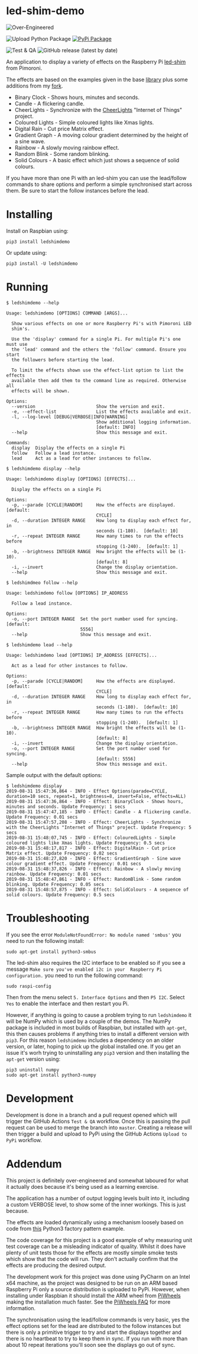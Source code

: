 # led-shim-demo

![Over-Engineered](https://img.shields.io/badge/over--engineered-definitely-red)

![Upload Python Package](https://github.com/RatJuggler/led-shim-demo/workflows/Upload%20Python%20Package/badge.svg)
[![PyPi Package](https://img.shields.io/pypi/v/ledshimdemo.svg)](https://pypi.python.org/pypi/ledshimdemo)

![Test & QA](https://github.com/RatJuggler/guinea-bot/workflows/Test%20&%20QA/badge.svg)
![GitHub release (latest by date)](https://img.shields.io/github/v/release/RatJuggler/led-shim-demo)

An application to display a variety of effects on the Raspberry Pi [led-shim](https://shop.pimoroni.com/products/led-shim)
from Pimoroni.

The effects are based on the examples given in the base [library](https://github.com/pimoroni/led-shim) plus some 
additions from my [fork](https://github.com/RatJuggler/led-shim/tree/more-examples).

- Binary Clock - Shows hours, minutes and seconds.
- Candle - A flickering candle.
- CheerLights - Synchronize with the [CheerLights](https://cheerlights.com) "Internet of Things" project.
- Coloured Lights - Simple coloured lights like Xmas lights.
- Digital Rain - Cut price Matrix effect.
- Gradient Graph - A moving colour gradient determined by the height of a sine wave.
- Rainbow - A slowly moving rainbow effect.
- Random Blink - Some random blinking.
- Solid Colours - A basic effect which just shows a sequence of solid colours.

If you have more than one Pi with an led-shim you can use the lead/follow commands to share options and perform a simple
synchronised start across them. Be sure to start the follow instances before the lead.

# Installing

Install on Raspbian using:
```
pip3 install ledshimdemo
```
Or update using:
```
pip3 install -U ledshimdemo
```

# Running

```
$ ledshimdemo --help

Usage: ledshimdemo [OPTIONS] COMMAND [ARGS]...

  Show various effects on one or more Raspberry Pi's with Pimoroni LED
  shim's.

  Use the 'display' command for a single Pi. For multiple Pi's one must use
  the 'lead' command and the others the 'follow' command. Ensure you start
  the followers before starting the lead.

  To limit the effects shown use the effect-list option to list the effects
  available then add them to the command line as required. Otherwise all
  effects will be shown.

Options:
  --version                       Show the version and exit.
  -e, --effect-list               List the effects available and exit.
  -l, --log-level [DEBUG|VERBOSE|INFO|WARNING]
                                  Show additional logging information.
                                  [default: INFO]
  --help                          Show this message and exit.

Commands:
  display  Display the effects on a single Pi
  follow   Follow a lead instance.
  lead     Act as a lead for other instances to follow.

$ ledshimdemo display --help

Usage: ledshimdemo display [OPTIONS] [EFFECTS]...

  Display the effects on a single Pi

Options:
  -p, --parade [CYCLE|RANDOM]     How the effects are displayed.  [default:
                                  CYCLE]
  -d, --duration INTEGER RANGE    How long to display each effect for, in
                                  seconds (1-180).  [default: 10]
  -r, --repeat INTEGER RANGE      How many times to run the effects before
                                  stopping (1-240).  [default: 1]
  -b, --brightness INTEGER RANGE  How bright the effects will be (1-10).
                                  [default: 8]
  -i, --invert                    Change the display orientation.
  --help                          Show this message and exit.

$ ledshimdmeo follow --help

Usage: ledshimdemo follow [OPTIONS] IP_ADDRESS

  Follow a lead instance.

Options:
  -o, --port INTEGER RANGE  Set the port number used for syncing.  [default:
                            5556]
  --help                    Show this message and exit.

$ ledshimdemo lead --help

Usage: ledshimdemo lead [OPTIONS] IP_ADDRESS [EFFECTS]...

  Act as a lead for other instances to follow.

Options:
  -p, --parade [CYCLE|RANDOM]     How the effects are displayed.  [default:
                                  CYCLE]
  -d, --duration INTEGER RANGE    How long to display each effect for, in
                                  seconds (1-180).  [default: 10]
  -r, --repeat INTEGER RANGE      How many times to run the effects before
                                  stopping (1-240).  [default: 1]
  -b, --brightness INTEGER RANGE  How bright the effects will be (1-10).
                                  [default: 8]
  -i, --invert                    Change the display orientation.
  -o, --port INTEGER RANGE        Set the port number used for syncing.
                                  [default: 5556]
  --help                          Show this message and exit.
```

Sample output with the default options:

```
$ ledshimdemo display
2019-08-31 15:47:36,864 - INFO - Effect Options(parade=CYCLE, duration=10 secs, repeat=1, brightness=8, invert=False, effects=ALL)
2019-08-31 15:47:36,864 - INFO - Effect: BinaryClock - Shows hours, minutes and seconds. Update Frequency: 1 secs
2019-08-31 15:47:47,185 - INFO - Effect: Candle - A flickering candle. Update Frequency: 0.01 secs
2019-08-31 15:47:57,208 - INFO - Effect: CheerLights - Synchronize with the CheerLights "Internet of Things" project. Update Frequency: 5 secs
2019-08-31 15:48:07,745 - INFO - Effect: ColouredLights - Simple coloured lights like Xmas lights. Update Frequency: 0.5 secs
2019-08-31 15:48:17,817 - INFO - Effect: DigitalRain - Cut price Matrix effect. Update Frequency: 0.02 secs
2019-08-31 15:48:27,820 - INFO - Effect: GradientGraph - Sine wave colour gradient effect. Update Frequency: 0.01 secs
2019-08-31 15:48:37,826 - INFO - Effect: Rainbow - A slowly moving rainbow. Update Frequency: 0.01 secs
2019-08-31 15:48:47,861 - INFO - Effect: RandomBlink - Some random blinking. Update Frequency: 0.05 secs
2019-08-31 15:48:57,875 - INFO - Effect: SolidColours - A sequence of solid colours. Update Frequency: 0.5 secs
```

# Troubleshooting

If you see the error `ModuleNotFoundError: No module named 'smbus'` you need to run the following install:
```
sudo apt-get install python3-smbus
```
The led-shim also requires the I2C interface to be enabled so if you see a message `Make sure you've enabled i2c in your 
Raspberry Pi configuration.` you need to run the following command:
```
sudo raspi-config
```
Then from the menu select `5. Interface Options` and then `P5 I2C`. Select `Yes` to enable the interface and then restart you Pi.

However, if anything is going to cause a problem trying to run `ledshimdemo` it will be NumPy which is used by a couple of the 
demos. The NumPy package is included in most builds of Raspbian, but installed with `apt-get`, this then causes problems if 
anything tries to install a different version with `pip3`. For this reason `ledshimdemo` includes a dependency on an older version, 
or later, hoping to pick up the global installed one. If you get an issue it's worh trying to uninstalling any `pip3` version and 
then installing the `apt-get` version using:
```
pip3 uninstall numpy
sudo apt-get install python3-numpy
```

# Development

Development is done in a branch and a pull request opened which will trigger the GitHub Actions `Test & QA` workflow. Once this is 
passing the pull request can be used to merge the branch into `master`. Creating a release will then trigger a build and upload to
PyPi using the GitHub Actions `Upload to PyPi` workflow.

# Addendum

This project is definitely over-engineered and somewhat laboured for what it actually does because it's being used as a learning 
exercise.

The application has a number of output logging levels built into it, including a custom VERBOSE level, to show some of the inner 
workings. This is just because.

The effects are loaded dynamically using a mechanism loosely based on code from
[this](https://github.com/BNMetrics/factory_pattern_sample) Python3 factory pattern example.

The code coverage for this project is a good example of why measuring unit test coverage can be a misleading indicator of quality. 
Whilst it does have plenty of unit tests those for the effects are mostly simple smoke tests which show that the code will run. 
They don't actually confirm that the effects are producing the desired output.

The development work for this project was done using PyCharm on an Intel x64 machine, as the project was designed to be run on an 
ARM based Raspberry Pi only a source distribution is uploaded to PyPi. However, when installing under Raspbian it should install 
the ARM wheel from [PiWheels](https://www.piwheels.hostedpi.com/) making the installation much faster. See the 
[PiWheels FAQ](https://www.piwheels.org/faq.html) for more information.

The synchronisation using the lead/follow commands is very basic, yes the effect options set for the lead are distributed to the 
follow instances but there is only a primitive trigger to try and start the displays together and there is no heartbeat to try to 
keep them in sync. If you run with more than about 10 repeat iterations you'll soon see the displays go out of sync.    
